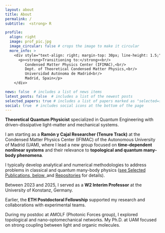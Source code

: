 ```yaml
---
layout: about
title: About
permalink: /
subtitle:  <strong> R

profile:
  align: right
  image: prof_pic.jpg
  image_circular: false # crops the image to make it circular
  more_info: >
    <div style="text-align: right; margin-top: 30px; line-height: 1.5;">
      <p><strong>Transitioning to:</strong><br/>
         Condensed Matter Physics Center (IFIMAC),<br/>
         Dept. of Theoretical Condensed Matter Physics,<br/>
         Universidad Autónoma de Madrid<br/>
         Madrid, Spain</p>
    </div>

news: false  # includes a list of news items
latest_posts: false  # includes a list of the newest posts
selected_papers: true # includes a list of papers marked as "selected={true}"
social: true  # includes social icons at the bottom of the page
---
```


<p><strong>Theoretical Quantum Physicist</strong> specialized in Quantum Engineering with driven-dissipative light-matter and mechanical systems.</p>

<p>I am starting as a <strong>Ramón y Cajal Researcher (Tenure Track)</strong> at the Condensed Matter Physics Center (IFIMAC) of the Autonomous University of Madrid (UAM), where I lead a new group focused on <strong>time-dependent nonlinear systems</strong> and their relevance to <strong>topological and quantum many-body phenomena</strong>.</p>

<p>I typically develop analytical and numerical methodologies to address problems in classical and quantum many-body physics (<a href="#publications">see Selected Publications, below, </a> and <a href="https://jdelpino.github.io/repositories/" target="_blank">Repositories</a> for details).</p>

<p>Between 2023 and 2025, I served as a <strong>W2 Interim Professor</strong> at the University of Konstanz, Germany.</p>

<p>Earlier, the <strong>ETH Postdoctoral Fellowship</strong> supported my research and collaborations with experimental teams.</p>

<p>During my postdoc at AMOLF (Photonic Forces group), I explored topological and nano-optomechanical networks. My Ph.D. at UAM focused on strong coupling between light and organic molecules.</p>

